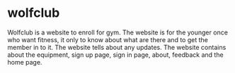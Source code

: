# wolfclub
Wolfclub is a website to enroll for gym.
The website is for the younger once who want fitness, it only to know about what are there and to get the member in to it. 
The website tells about any updates. 
The website contains about the equipment, sign up page, sign in page, about, feedback and the home page.
